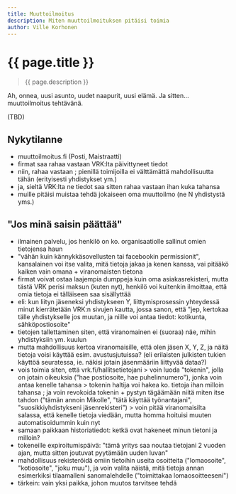 ```yaml
---
title: Muuttoilmoitus
description: Miten muuttoilmoituksen pitäisi toimia
author: Ville Korhonen
---
```


# {{ page.title }}
 > {{ page.description }}

Ah, onnea, uusi asunto, uudet naapurit, uusi elämä. Ja sitten... muuttoilmoitus tehtävänä.

(TBD)

## Nykytilanne

 - muuttoilmoitus.fi (Posti, Maistraatti)
 - firmat saa rahaa vastaan VRK:lta päivittyneet tiedot
 - niin, rahaa vastaan ; pienillä toimijoilla ei välttämättä mahdollisuutta tähän (erityisesti yhdistykset ym.)
 - ja, sieltä VRK:lta ne tiedot saa sitten rahaa vastaan ihan kuka tahansa
 - muille pitäisi muistaa tehdä jokaiseen oma muuttoilmo (ne N yhdistystä yms.)


## "Jos minä saisin päättää"

 - ilmainen palvelu, jos henkilö on ko. organisaatiolle sallinut omien tietojensa haun
 - "vähän kuin kännykkäsovellusten tai facebookin permissionit", kansalainen voi itse valita, mitä tietoja jakaa ja kenen kanssa, vai pitääkö kaiken vain omana + viranomaisten tietona
 - firmat voivat ostaa laajempia dumppeja kuin oma asiakasrekisteri, mutta tästä VRK perisi maksun (kuten nyt), henkilö voi kuitenkin ilmoittaa, että omia tietoja ei tälläiseen saa sisällyttää
 - eli: kun liityn jäseneksi yhdistykseen Y, liittymisprosessin yhteydessä minut kierrätetään VRK:n sivujen kautta, jossa sanon, että "jep, kertokaa tälle yhdistykselle jos muutan, ja niille voi antaa tiedot: kotikunta, sähköpostiosoite"
 - tietojen tallettaminen siten, että viranomainen ei (suoraa) näe, mihin yhdistyksiin ym. kuulun
 - mutta mahdollisuus kertoa viranomaisille, että olen jäsen X, Y, Z, ja näitä tietoja voisi käyttää esim. avustusjutuissa? (eli erilaisten julkisten tukien käyttöä seuratessa, ie. näkisi jotain jäsenmääriin liittyvää dataa?)
 - vois toimia siten, että vrk.fi/hallitsetietojani > voin luoda "tokenin", jolla on jotain oikeuksia ("hae postiosoite, hae puhelinnumero"), jonka voin antaa kenelle tahansa > tokenin haltija voi hakea ko. tietoja ihan milloin tahansa ; ja voin revokoida tokenin + pystyn tägäämään niitä miten itse tahdon ("tämän annoin Mikolle", "tätä käyttää työnantajani", "suosikkiyhdistykseni jäsenrekisteri") > voin pitää viranomaisilta salassa, että kenelle tietoja viedään, mutta homma hoituisi muuten automatisoidummin kuin nyt
 - samaan paikkaan historiatiedot: ketkä ovat hakeneet minun tietoni ja milloin?
 - tokeneille expiroitumispäivä: "tämä yritys saa noutaa tietojani 2 vuoden ajan, mutta sitten joutuvat pyytämään uuden luvan"
 - mahdollisuus rekisteröidä omiin tietoihin useita osoitteita ("lomaosoite", "kotiosoite", "joku muu"), ja voin valita näistä, mitä tietoja annan esimerkiksi tilaamalleni sanomalehdelle ("toimittakaa lomaosoitteeseni")
 - tärkein: vain yksi paikka, johon muutos tarvitsee tehdä

